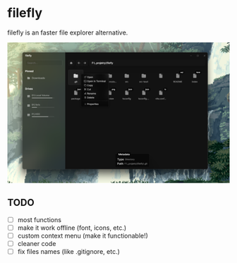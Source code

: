 # filefly

filefly is an faster file explorer alternative.

![preview](preview.png)

## TODO

-  [ ] most functions
-  [ ] make it work offline (font, icons, etc.)
-  [ ] custom context menu (make it functionable!)
-  [ ] cleaner code
-  [ ] fix files names (like .gitignore, etc.)
